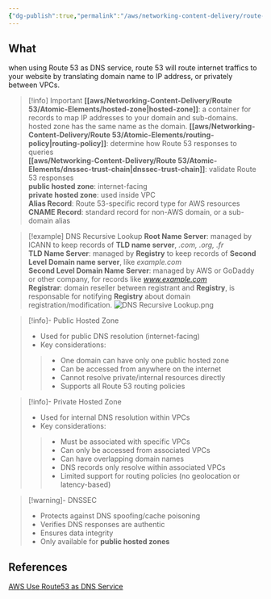 ```yaml
---
{"dg-publish":true,"permalink":"/aws/networking-content-delivery/route-53/use-route-53-as-dns-service/","title":"Use Route 53 as DNS Service"}
---
```


## What
when using Route 53 as DNS service, route 53 will route internet traffics to your website by translating domain name to IP address, or privately between VPCs.

>[!info] Important
>**[[aws/Networking-Content-Delivery/Route 53/Atomic-Elements/hosted-zone\|hosted-zone]]**: a container for records to map IP addresses to your domain and sub-domains. hosted zone has the same name as the domain.
>**[[aws/Networking-Content-Delivery/Route 53/Atomic-Elements/routing-policy\|routing-policy]]**: determine how Route 53 responses to queries \
>**[[aws/Networking-Content-Delivery/Route 53/Atomic-Elements/dnssec-trust-chain\|dnssec-trust-chain]]**: validate Route 53 responses \
>**public hosted zone**: internet-facing \
>**private hosted zone**: used inside VPC \
>**Alias Record**: Route 53-specific record type for AWS resources \
>**CNAME Record**: standard record for non-AWS domain, or a sub-domain alias

>[!example] DNS Recursive Lookup
>**Root Name Server**: managed by ICANN to keep records of **TLD name server**, *.com, .org, .fr* \
>**TLD Name Server**: managed by **Registry** to keep records of **Second Level Domain name server**, like *example.com* \
>**Second Level Domain Name Server**: managed by AWS or GoDaddy or other company, for records like *www.example.com* \
>**Registrar**: domain reseller between registrant and **Registry**, is responsable for notifying **Registry** about domain registration/modification.
![DNS Recursive Lookup.png](/img/user/aws/Networking-Content-Delivery/Route%2053/excalidraw/DNS%20Recursive%20Lookup.png)


>[!info]- Public Hosted Zone
>- Used for public DNS resolution (internet-facing)
>- Key considerations:
>>- One domain can have only one public hosted zone
>>- Can be accessed from anywhere on the internet
>>- Cannot resolve private/internal resources directly
>>- Supports all Route 53 routing policies

>[!info]- Private Hosted Zone
>- Used for internal DNS resolution within VPCs
>- Key considerations:
>>    - Must be associated with specific VPCs
>>    - Can only be accessed from associated VPCs
>>    - Can have overlapping domain names
>>    - DNS records only resolve within associated VPCs
>>    - Limited support for routing policies (no geolocation or latency-based)

>[!warning]- DNSSEC
>- Protects against DNS spoofing/cache poisoning
>- Verifies DNS responses are authentic
>- Ensures data integrity
>- Only available for **public hosted zones**

## References
[AWS Use Route53 as DNS Service](https://docs.aws.amazon.com/Route53/latest/DeveloperGuide/dns-configuring.html)
